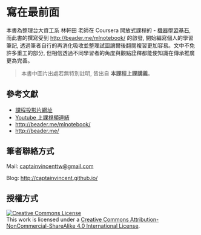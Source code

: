 # 寫在最前面
本書為整理台大資工系 林軒田 老師在 Coursera 開放式課程的 - [機器學習基石](https://www.coursera.org/course/ntumlone), 而此書的撰寫受到 http://beader.me/mlnotebook/ 的啟發, 開始編寫個人的學習筆記, 透過筆者自行的再消化吸收並整理試圖讓爾後翻閱複習更加容易。文中不免許多重工的部分, 但相信透過不同學習者的角度與觀點詮釋都能使知識在傳承推廣更為完善。

> 本書中圖片出處若無特別註明, 皆出自 **本課程上課講義**。

## 參考文獻
* [課程投影片網址](http://www.csie.ntu.edu.tw/~htlin/mooc/)
* [Youtube 上課視頻連結](https://www.youtube.com/playlist?list=PLXVfgk9fNX2I7tB6oIINGBmW50rrmFTqf)
* http://beader.me/mlnotebook/
* http://beader.me/

## 筆者聯絡方式
Mail: [captainvincenttw@gmail.com](mailto:captainvincenttw@gmail.com)

Blog: http://captainvincent.github.io/


## 授權方式
<a rel="license" href="http://creativecommons.org/licenses/by-nc-sa/4.0/"><img alt="Creative Commons License" style="border-width:0" src="https://i.creativecommons.org/l/by-nc-sa/4.0/88x31.png" /></a><br />This work is licensed under a <a rel="license" href="http://creativecommons.org/licenses/by-nc-sa/4.0/">Creative Commons Attribution-NonCommercial-ShareAlike 4.0 International License</a>.
